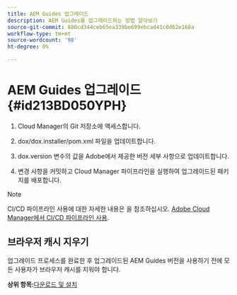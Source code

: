 ```yaml
---
title: AEM Guides 업그레이드
description: AEM Guides를 업그레이드하는 방법 알아보기
source-git-commit: 880cd344ceb65ea339be699ebcad41c0d62e168a
workflow-type: tm+mt
source-wordcount: '98'
ht-degree: 0%

---
```


# AEM Guides 업그레이드 {#id213BD050YPH}

1. Cloud Manager의 Git 저장소에 액세스합니다.

1. dox/dox.installer/pom.xml 파일을 업데이트합니다.

1. dox.version 변수의 값을 Adobe에서 제공한 버전 세부 사항으로 업데이트합니다.

1. 변경 사항을 커밋하고 Cloud Manager 파이프라인을 실행하여 업그레이드된 패키지를 배포합니다.


>[!NOTE]
>
> CI/CD 파이프라인 사용에 대한 자세한 내용은 을 참조하십시오. [Adobe Cloud Manager에서 CI/CD 파이프라인 사용](https://experienceleague.adobe.com/docs/experience-manager-learn/foundation/cloud-manager/use-the-cicd-pipeline-in-cloud-manager-for-aem.html).

## 브라우저 캐시 지우기

업그레이드 프로세스를 완료한 후 업그레이드된 AEM Guides 버전을 사용하기 전에 모든 사용자가 브라우저 캐시를 지워야 합니다.

**상위 항목:**[&#x200B;다운로드 및 설치](download-install.md)
